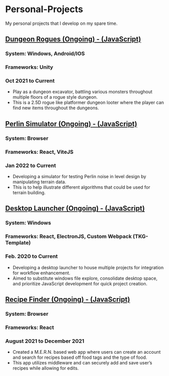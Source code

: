 # Personal-Projects
 My personal projects that I develop on my spare time. 

## [Dungeon Rogues (Ongoing) - (JavaScript)](https://github.com/tgraha09/Dungeon-Rogues)
### System: Windows, Android/IOS
### Frameworks: Unity
### Oct 2021 to Current
* Play as a dungeon excavator, battling various monsters throughout multiple floors of a rogue style dungeon.
* This is a 2.5D rogue like platformer dungeon looter where the player can find new items throughout the dungeons.

## [Perlin Simulator (Ongoing) - (JavaScript)](https://github.com/tgraha09/PerlinSimulator)
### System: Browser
### Frameworks: React, ViteJS
### Jan 2022 to Current
* Developing a simulator for testing Perlin noise in level design by manipulating terrain data.
* This is to help illustrate different algorithms that could be used for terrain building. 

## [Desktop Launcher (Ongoing) - (JavaScript)](https://github.com/tgraha09/Desktop-Launcher)
### System: Windows
### Frameworks: React, ElectronJS, Custom Webpack (TKG-Template)
### Feb. 2020 to Current
* Developing a desktop launcher to house multiple projects for integration for workflow enhancement.
* Aimed to substitute windows file explore, consolidate desktop space, and prioritize JavaScript development for quick project creation. 

## [Recipe Finder (Ongoing) - (JavaScript)](https://github.com/tgraha09/DomoMaker-A-Start)
### System: Browser
### Frameworks: React
### August 2021 to December 2021
* Created a M.E.R.N. based web app where users can create an account and search for recipes based off food tags and the type of food. 
* This app utilizes middleware and can securely add and save user’s recipes while allowing for edits.  


